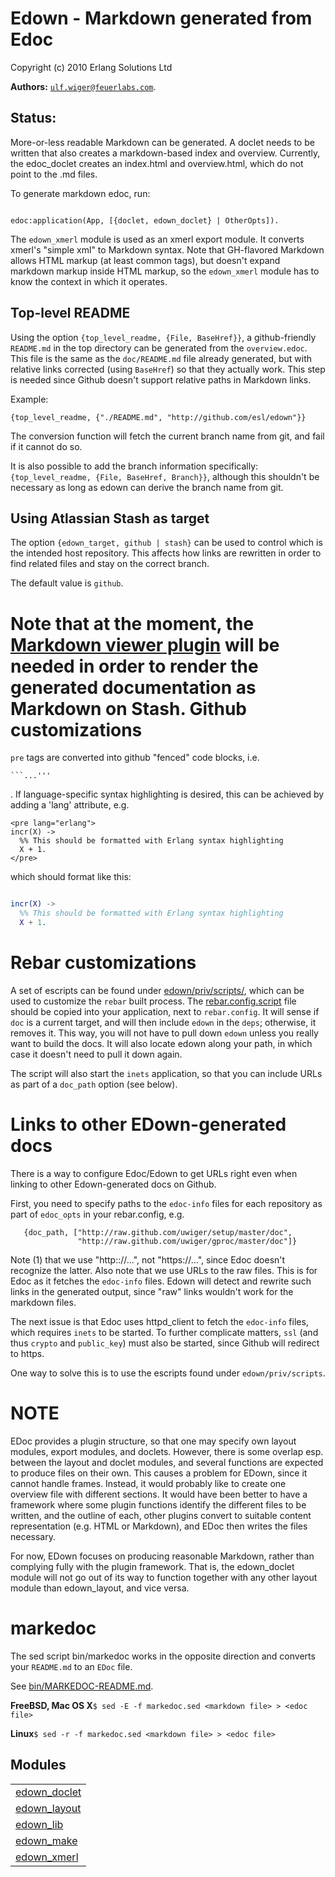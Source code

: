 

# Edown - Markdown generated from Edoc #

Copyright (c) 2010 Erlang Solutions Ltd


__Authors:__ [`ulf.wiger@feuerlabs.com`](mailto:ulf.wiger@feuerlabs.com).


Status:
------
More-or-less readable Markdown can be generated.
A doclet needs to be written that also creates 
a markdown-based index and overview. Currently, the 
edoc_doclet creates an index.html and overview.html,
which do not point to the .md files.

To generate markdown edoc, run:

```

edoc:application(App, [{doclet, edown_doclet} | OtherOpts]).

```

The `edown_xmerl` module is used as an xmerl export module.
It converts xmerl's "simple xml" to Markdown syntax. Note that
GH-flavored Markdown allows HTML markup (at least common tags),
but doesn't expand markdown markup inside HTML markup, so the
`edown_xmerl` module has to know the context in which it operates.

Top-level README
----------------

Using the option `{top_level_readme, {File, BaseHref}}`, a github-friendly
`README.md` in the top directory can be generated from the `overview.edoc`.
This file is the same as the `doc/README.md` file already generated,
but with relative links corrected (using `BaseHref`) so that they actually
work. This step is needed since Github doesn't support relative paths in
Markdown links.

Example:

`{top_level_readme, {"./README.md", "http://github.com/esl/edown"}}`

The conversion function will fetch the current branch name from git,
and fail if it cannot do so.

It is also possible to add the branch information specifically:
`{top_level_readme, {File, BaseHref, Branch}}`, although this shouldn't be
necessary as long as edown can derive the branch name from git.

Using Atlassian Stash as target
-------------------------------

The option `{edown_target, github | stash}` can be used to control which
is the intended host repository. This affects how links are rewritten in
order to find related files and stay on the correct branch.

The default value is `github`.

Note that at the moment, the
[Markdown viewer plugin](https://bitbucket.org/atlassianlabs/stash-markdown-viewer-plugin) will be needed in order to render the generated documentation
as Markdown on Stash.
Github customizations
=====================
`pre` tags are converted into github "fenced" code blocks, i.e.

```
```...'''
```

. If language-specific syntax highlighting is desired,
this can be achieved by adding a 'lang' attribute, e.g.

```
<pre lang="erlang">
incr(X) ->
  %% This should be formatted with Erlang syntax highlighting
  X + 1.
</pre>
```

which should format like this:

```erlang

incr(X) ->
  %% This should be formatted with Erlang syntax highlighting
  X + 1.

```

Rebar customizations
====================
A set of escripts can be found under
[edown/priv/scripts/](http://github.com/esl/gproc/blob/master/priv/scripts/), which
can be used to customize the `rebar` built process. The
[rebar.config.script](http://github.com/esl/gproc/blob/master/priv/scripts/rebar.config.script)
file should be copied into your application, next to `rebar.config`.
It will sense if `doc` is a current target, and will then include
`edown` in the `deps`; otherwise, it removes it. This way, you will
not have to pull down `edown` unless you really want to build the
docs. It will also locate edown along your path, in which case
it doesn't need to pull it down again.

The script will also start the `inets` application, so that you
can include URLs as part of a `doc_path` option (see below).

Links to other EDown-generated docs
===================================
There is a way to configure Edoc/Edown to get URLs right even
when linking to other Edown-generated docs on Github.

First, you need to specify paths to the `edoc-info` files for
each repository as part of `edoc_opts` in your rebar.config, e.g.

```
   {doc_path, ["http://raw.github.com/uwiger/setup/master/doc",
               "http://raw.github.com/uwiger/gproc/master/doc"]}
```

Note (1) that we use "http:://...", not "https://...", since
Edoc doesn't recognize the latter. Also note that we use URLs
to the raw files. This is for Edoc as it fetches the `edoc-info`
files. Edown will detect and rewrite such links in the generated
output, since "raw" links wouldn't work for the markdown files.

The next issue is that Edoc uses httpd_client to fetch the
`edoc-info` files, which requires `inets` to be started. To
further complicate matters, `ssl` (and thus `crypto` and
`public_key`) must also be started, since Github will
redirect to https.

One way to solve this is to use the escripts found under
`edown/priv/scripts`.

NOTE
====
EDoc provides a plugin structure, so that one may specify own 
layout modules, export modules, and doclets. However, there is 
some overlap esp. between the layout and doclet modules, and 
several functions are expected to produce files on their own.
This causes a problem for EDown, since it cannot handle frames.
Instead, it would probably like to create one overview file with
different sections. It would have been better to have a framework
where some plugin functions identify the different files to be 
written, and the outline of each, other plugins convert to suitable
content representation (e.g. HTML or Markdown), and EDoc then 
writes the files necessary.

For now, EDown focuses on producing reasonable Markdown, rather
than complying fully with the plugin framework. That is, the 
edown_doclet module will not go out of its way to function together
with any other layout module than edown_layout, and vice versa.

markedoc
========

The sed script bin/markedoc works in the opposite direction and converts 
your `README.md` to an `EDoc` file. 

See [bin/MARKEDOC-README.md](http://github.com/esl/gproc/blob/master/bin/MARKEDOC-README.md).

**FreeBSD, Mac OS X**`$ sed -E -f markedoc.sed <markdown file> > <edoc file>`

**Linux**`$ sed -r -f markedoc.sed <markdown file> > <edoc file>`


## Modules ##


<table width="100%" border="0" summary="list of modules">
<tr><td><a href="http://github.com/esl/gproc/blob/master/doc/edown_doclet.md" class="module">edown_doclet</a></td></tr>
<tr><td><a href="http://github.com/esl/gproc/blob/master/doc/edown_layout.md" class="module">edown_layout</a></td></tr>
<tr><td><a href="http://github.com/esl/gproc/blob/master/doc/edown_lib.md" class="module">edown_lib</a></td></tr>
<tr><td><a href="http://github.com/esl/gproc/blob/master/doc/edown_make.md" class="module">edown_make</a></td></tr>
<tr><td><a href="http://github.com/esl/gproc/blob/master/doc/edown_xmerl.md" class="module">edown_xmerl</a></td></tr></table>

